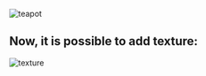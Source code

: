 ![teapot](images/monkey_without_texture.gif)

## Now, it is possible to add texture:
![texture](images/monkey_with_texture.gif)


